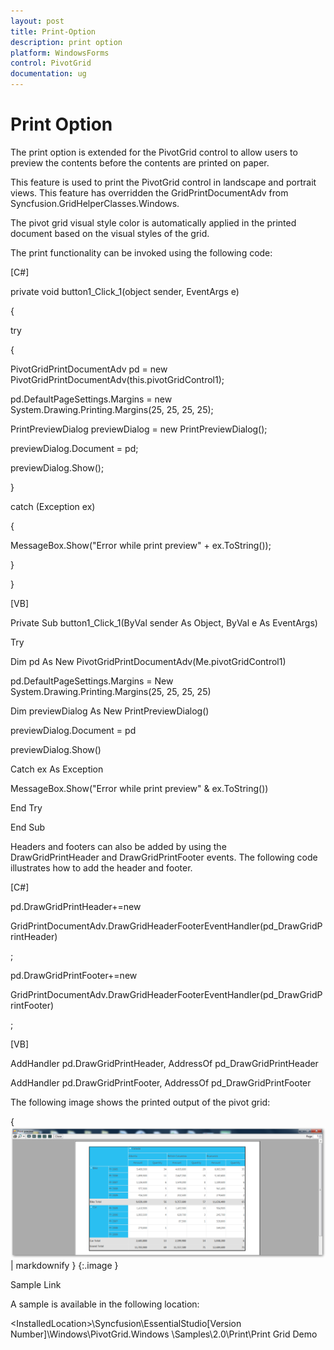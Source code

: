```yaml
---
layout: post
title: Print-Option
description: print option
platform: WindowsForms
control: PivotGrid
documentation: ug
---
```


# Print Option

The print option is extended for the PivotGrid control to allow users to preview the contents before the contents are printed on paper.

This feature is used to print the PivotGrid control in landscape and portrait views. This feature has overridden the GridPrintDocumentAdv from Syncfusion.GridHelperClasses.Windows. 

The pivot grid visual style color is automatically applied in the printed document based on the visual styles of the grid. 

The print functionality can be invoked using the following code:



 [C#]



private void button1_Click_1(object sender, EventArgs e)

{



 try

   {

PivotGridPrintDocumentAdv pd = new PivotGridPrintDocumentAdv(this.pivotGridControl1);



pd.DefaultPageSettings.Margins = new System.Drawing.Printing.Margins(25, 25, 25, 25);

PrintPreviewDialog previewDialog = new PrintPreviewDialog();

previewDialog.Document = pd;

previewDialog.Show();

   }



catch (Exception ex)

   {

MessageBox.Show("Error while print preview" + ex.ToString());

   }



}



[VB]



Private Sub button1_Click_1(ByVal sender As Object, ByVal e As EventArgs)



 Try



Dim pd As New PivotGridPrintDocumentAdv(Me.pivotGridControl1)



pd.DefaultPageSettings.Margins = New System.Drawing.Printing.Margins(25, 25, 25, 25)

Dim previewDialog As New PrintPreviewDialog()

previewDialog.Document = pd

previewDialog.Show()



Catch ex As Exception

MessageBox.Show("Error while print preview" & ex.ToString())



End Try



End Sub





Headers and footers can also be added by using the DrawGridPrintHeader and DrawGridPrintFooter events. The following code illustrates how to add the header and footer.

[C#]

pd.DrawGridPrintHeader+=new

GridPrintDocumentAdv.DrawGridHeaderFooterEventHandler(pd_DrawGridPrintHeader)

;

pd.DrawGridPrintFooter+=new

GridPrintDocumentAdv.DrawGridHeaderFooterEventHandler(pd_DrawGridPrintFooter)

;



[VB]

AddHandler pd.DrawGridPrintHeader, AddressOf pd_DrawGridPrintHeader

AddHandler pd.DrawGridPrintFooter, AddressOf pd_DrawGridPrintFooter

The following image shows the printed output of the pivot grid:



{ ![C:/Users/athirams/Desktop/print/page1.png](Print-Option_images/Print-Option_img1.png) | markdownify }
{:.image }




Sample Link

A sample is available in the following location:

&lt;InstalledLocation&gt;\Syncfusion\EssentialStudio\[Version Number]\Windows\PivotGrid.Windows \Samples\2.0\Print\Print Grid Demo

